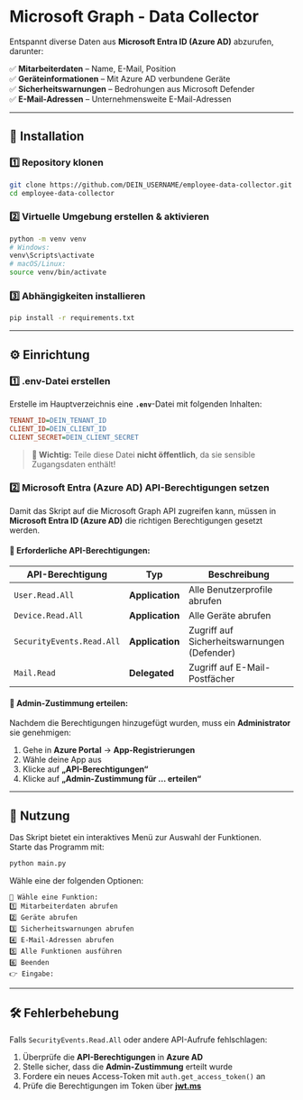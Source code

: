 # **Microsoft Graph - Data Collector**  

Entspannt diverse Daten aus **Microsoft Entra ID (Azure AD)** abzurufen, darunter:  

✅ **Mitarbeiterdaten** – Name, E-Mail, Position  
✅ **Geräteinformationen** – Mit Azure AD verbundene Geräte  
✅ **Sicherheitswarnungen** – Bedrohungen aus Microsoft Defender  
✅ **E-Mail-Adressen** – Unternehmensweite E-Mail-Adressen  

---

## **🚀 Installation**  

### **1️⃣ Repository klonen**  
```bash
git clone https://github.com/DEIN_USERNAME/employee-data-collector.git
cd employee-data-collector
```

### **2️⃣ Virtuelle Umgebung erstellen & aktivieren**  
```bash
python -m venv venv
# Windows:
venv\Scripts\activate
# macOS/Linux:
source venv/bin/activate
```

### **3️⃣ Abhängigkeiten installieren**  
```bash
pip install -r requirements.txt
```

---

## **⚙️ Einrichtung**  

### **1️⃣ .env-Datei erstellen**  
Erstelle im Hauptverzeichnis eine **`.env`**-Datei mit folgenden Inhalten:  
```ini
TENANT_ID=DEIN_TENANT_ID
CLIENT_ID=DEIN_CLIENT_ID
CLIENT_SECRET=DEIN_CLIENT_SECRET
```
> **🔴 Wichtig:** Teile diese Datei **nicht öffentlich**, da sie sensible Zugangsdaten enthält!  

### **2️⃣ Microsoft Entra (Azure AD) API-Berechtigungen setzen**  
Damit das Skript auf die Microsoft Graph API zugreifen kann, müssen in **Microsoft Entra ID (Azure AD)** die richtigen Berechtigungen gesetzt werden.  

#### **🔹 Erforderliche API-Berechtigungen:**  
| API-Berechtigung            | Typ              | Beschreibung |
|-----------------------------|------------------|-------------|
| `User.Read.All`             | **Application**  | Alle Benutzerprofile abrufen |
| `Device.Read.All`           | **Application**  | Alle Geräte abrufen |
| `SecurityEvents.Read.All`   | **Application**  | Zugriff auf Sicherheitswarnungen (Defender) |
| `Mail.Read`                 | **Delegated**    | Zugriff auf E-Mail-Postfächer |

#### **🔹 Admin-Zustimmung erteilen:**  
Nachdem die Berechtigungen hinzugefügt wurden, muss ein **Administrator** sie genehmigen:  
1. Gehe in **Azure Portal** → **App-Registrierungen**  
2. Wähle deine App aus  
3. Klicke auf **„API-Berechtigungen“**  
4. Klicke auf **„Admin-Zustimmung für … erteilen“**  

---

## **📌 Nutzung**  
Das Skript bietet ein interaktives Menü zur Auswahl der Funktionen.  
Starte das Programm mit:  
```bash
python main.py
```
Wähle eine der folgenden Optionen:  
```
📌 Wähle eine Funktion:
1️⃣ Mitarbeiterdaten abrufen
2️⃣ Geräte abrufen
3️⃣ Sicherheitswarnungen abrufen
4️⃣ E-Mail-Adressen abrufen
5️⃣ Alle Funktionen ausführen
6️⃣ Beenden
👉 Eingabe:
```

---

## **🛠 Fehlerbehebung**  
Falls `SecurityEvents.Read.All` oder andere API-Aufrufe fehlschlagen:  
1. Überprüfe die **API-Berechtigungen** in **Azure AD**  
2. Stelle sicher, dass die **Admin-Zustimmung** erteilt wurde  
3. Fordere ein neues Access-Token mit `auth.get_access_token()` an  
4. Prüfe die Berechtigungen im Token über **[jwt.ms](https://jwt.ms)**  
